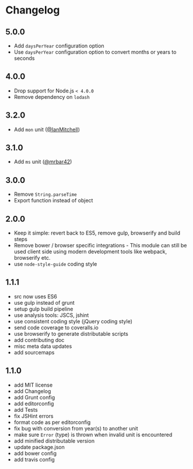 # Changelog

## 5.0.0

- Add `daysPerYear` configuration option
- Use `daysPerYear` configuration option to convert months or years to seconds

## 4.0.0

- Drop support for Node.js `< 4.0.0`
- Remove dependency on `lodash`

## 3.2.0

- Add `mon` unit ([@IanMitchell](https://github.com/IanMitchell))

## 3.1.0

- Add `ms` unit ([@mrbar42](https://github.com/mrbar42))

## 3.0.0

- Remove `String.parseTime`
- Export function instead of object

## 2.0.0

- Keep it simple: revert back to ES5, remove gulp, browserify and build steps
- Remove bower / browser specific integrations - This module can still be used client side using modern development tools like webpack, browserify etc.
- use `node-style-guide` coding style

## 1.1.1

- src now uses ES6
- use gulp instead of grunt
- setup gulp build pipeline
- use analysis tools: JSCS, jshint
- use consistent coding style (jQuery coding style)
- send code coverage to coveralls.io
- use browserify to generate distributable scripts
- add contributing doc
- misc meta data updates
- add sourcemaps

## 1.1.0

- add MIT license
- add Changelog
- add Grunt config
- add editorconfig
- add Tests
- fix JSHint errors
- format code as per editorconfig
- fix bug with conversion from year(s) to another unit
- make sure `Error` (type) is thrown when invalid unit is encountered
- add minified distributable version
- update package.json
- add bower config
- add travis config
